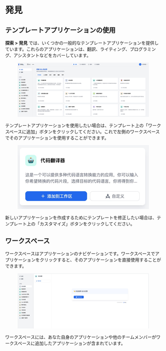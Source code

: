 # 発見

## テンプレートアプリケーションの使用

**探索 > 発見** では、いくつかの一般的なテンプレートアプリケーションを提供しています。これらのアプリケーションは、翻訳、ライティング、プログラミング、アシスタントなどをカバーしています。

<figure><img src="../explore/images/explore-app.jpg" alt=""><figcaption></figcaption></figure>

テンプレートアプリケーションを使用したい場合は、テンプレート上の「ワークスペースに追加」ボタンをクリックしてください。これで左側のワークスペースでそのアプリケーションを使用することができます。

<figure><img src="../explore/images/creat-customize-app.jpg" alt=""><figcaption></figcaption></figure>

新しいアプリケーションを作成するためにテンプレートを修正したい場合は、テンプレート上の「カスタマイズ」ボタンをクリックしてください。

## ワークスペース

ワークスペースはアプリケーションのナビゲーションです。ワークスペースでアプリケーションをクリックすると、そのアプリケーションを直接使用することができます。

<figure><img src="../explore/images/workspace.jpg" alt=""><figcaption></figcaption></figure>

ワークスペースには、あなた自身のアプリケーションや他のチームメンバーがワークスペースに追加したアプリケーションが含まれています。